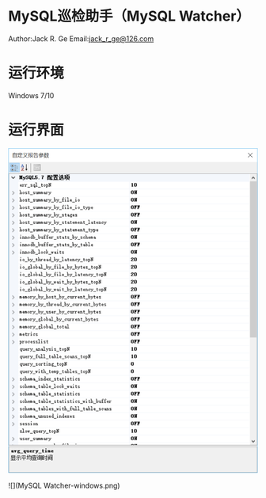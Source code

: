 # MySQL巡检助手（MySQL Watcher）
Author:Jack R. Ge
Email:jack_r_ge@126.com

# 运行环境
Windows 7/10

# 运行界面
![](Config.png)

![](MySQL Watcher-windows.png)
